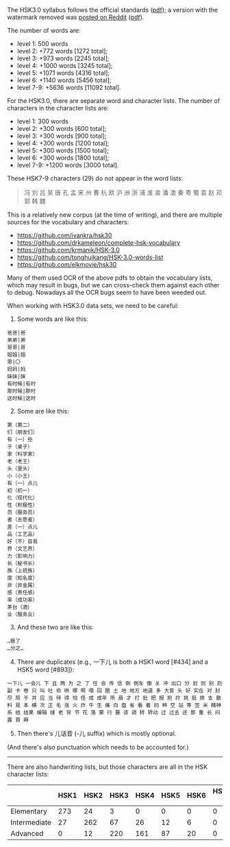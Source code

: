The HSK3.0 syllabus follows the official standards ([pdf](http://www.moe.gov.cn/jyb_xwfb/gzdt_gzdt/s5987/202103/W020210329527301787356.pdf)); a version with the watermark removed was [posted on Reddit](www.reddit.com/r/ChineseLanguage/comments/mji9tz/heres_a_version_of_that_hsk_30_standards_pdf_with/) ([pdf](https://ia803408.us.archive.org/28/items/chinese-standards-no-watermark/Chinese_standards_no_watermark.pdf)).

The number of words are:

- level 1: 500 words
- level 2: +772 words [1272 total];
- level 3: +973 words [2245 total];
- level 4: +1000 words [3245 total];
- level 5: +1071 words [4316 total];
- level 6: +1140 words [5456 total];
- level 7-9: +5636 words [11092 total].

For the HSK3.0, there are separate word and character lists.  The number of characters in the character lists are:

- level 1: 300 words
- level 2: +300 words [600 total];
- level 3: +300 words [900 total];
- level 4: +300 words [1200 total];
- level 5: +300 words [1500 total];
- level 6: +300 words [1800 total];
- level 7-9: +1200 words [3000 total].

These HSK7-9 characters (29) do not appear in the word lists:

> 冯 刘 吕 吴 唐 孔 孟 宋 州 曹 杭 欧 沪 洲 浙 浦 淮 渝 潘 澳 秦 粤 蜀 袁 赵 邓 郭 韩 魏

This is a relatively new corpus (at the time of writing), and there are multiple sources for the vocabulary and characters:

- https://github.com/ivankra/hsk30
- https://github.com/drkameleon/complete-hsk-vocabulary
- https://github.com/krmanik/HSK-3.0
- https://github.com/tonghuikang/HSK-3.0-words-list
- https://github.com/elkmovie/hsk30

Many of them used OCR of the above pdfs to obtain the vocabulary lists, which may result in bugs, but we can cross-check them against each other to debug.  Nowadays all the OCR bugs seem to have been weeded out.

When working with HSK3.0 data sets, we need to be careful:

1. Some words are like this:

```
爸爸|爸
弟弟|弟
哥哥|哥
姐姐|姐
零|〇
妈妈|妈
妹妹|妹
有时候|有时
那时候|那时
这时候|这时
```

2. Some are like this:

```
第（第二）
们（朋友们）
有（一）些
子（桌子）
家（科学家）
老（老王）
头（里头）
小（小王）
有（一）点儿
初（初一）
化（现代化）
性（积极性）
员（服务员）
者（志愿者）
差（一）点儿
品（工艺品）
好（不）容易
界（文艺界）
力（影响力）
长（秘书长）
族（上班族）
度（知名度）
非（非金属）
感（责任感）
率（成功率）
茅台（酒）
业（服务业）
```

3. And these two are like this:

```
…极了
…分之…
```

4. There are duplicates (e.g., 一下儿 is both a HSK1 word [#434] and a HSK5 word [#893]):

`一下儿 一会儿 下 且 两 为 之 了 任 会 传 信 倒 倒车 像 关 冲 出口 分 划 则 别 刻 副 卡 卷 只 叫 吐 命 哄 哪 啊 喂 回 圈 土 地 地方 地道 多 大意 头 好 实在 对 封 尽 局 干 并 应 当 待 得 怕 怪 成 成年 所 扇 才 打 批 把 报 担 拧 挑 挺 排 支 散 料 晃 本 横 次 正 毛 涨 火 炸 牛 生 痛 白 盘 省 看 着 码 种 空 站 等 签 米 精神 系 结 结果 编辑 缝 老 背 节 花 落 蒙 行 要 该 调 转 转动 过 过去 还 那 重 长 闷 露 首 麻`

5. Then there's 儿话音 (-儿 suffix) which is mostly optional.

(And there's also punctuation which needs to be accounted for.)

----

There are also handwriting lists, but those characters are all in the HSK character lists:

|               | HSK1       | HSK2       | HSK3       | HSK4       | HSK5       | HSK6       | HSK7-9       |
|---------------|------------|------------|------------|------------|------------|------------|--------------|
| Elementary    | 273        | 24         | 3          | 0          | 0          | 0          | 0            |
| Intermediate  | 27         | 262        | 67         | 26         | 12         | 6          | 0            |
| Advanced      | 0          | 12         | 220        | 161        | 87         | 20         | 0            |

